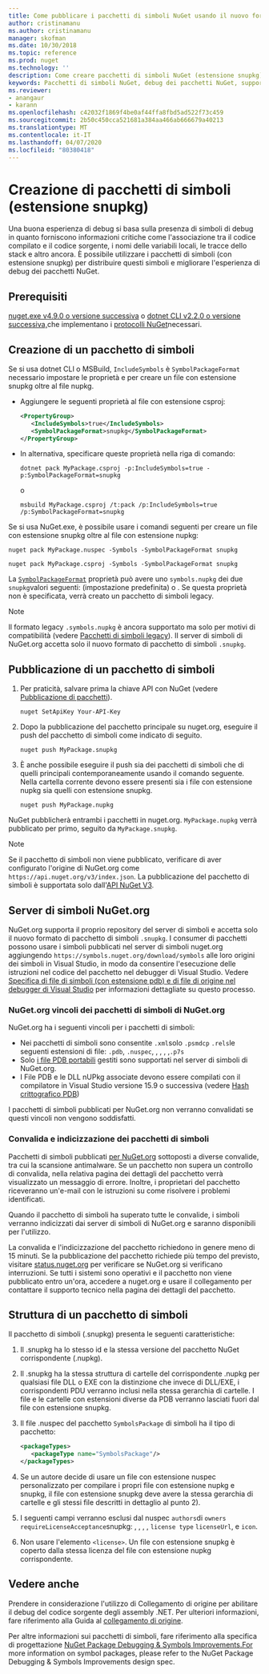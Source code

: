 ```yaml
---
title: Come pubblicare i pacchetti di simboli NuGet usando il nuovo formato di pacchetto di simboli con estensione snupkg | Microsoft Docs
author: cristinamanu
ms.author: cristinamanu
manager: skofman
ms.date: 10/30/2018
ms.topic: reference
ms.prod: nuget
ms.technology: ''
description: Come creare pacchetti di simboli NuGet (estensione snupkg).
keywords: Pacchetti di simboli NuGet, debug dei pacchetti NuGet, supporto per il debug di NuGet, simboli in pacchetti, convenzioni dei pacchetti di simboli
ms.reviewer:
- anangaur
- karann
ms.openlocfilehash: c42032f1869f4be0af44ffa8fbd5ad522f73c459
ms.sourcegitcommit: 2b50c450cca521681a384aa466ab666679a40213
ms.translationtype: MT
ms.contentlocale: it-IT
ms.lasthandoff: 04/07/2020
ms.locfileid: "80380418"
---
```

# <a name="creating-symbol-packages-snupkg"></a>Creazione di pacchetti di simboli (estensione snupkg)

Una buona esperienza di debug si basa sulla presenza di simboli di debug in quanto forniscono informazioni critiche come l'associazione tra il codice compilato e il codice sorgente, i nomi delle variabili locali, le tracce dello stack e altro ancora. È possibile utilizzare i pacchetti di simboli (con estensione snupkg) per distribuire questi simboli e migliorare l'esperienza di debug dei pacchetti NuGet.

## <a name="prerequisites"></a>Prerequisiti

[nuget.exe v4.9.0 o versione successiva](https://www.nuget.org/downloads) o [dotnet CLI v2.2.0 o versione successiva,](https://www.microsoft.com/net/download/dotnet-core/2.2)che implementano i [protocolli NuGet](../api/nuget-protocols.md)necessari.

## <a name="creating-a-symbol-package"></a>Creazione di un pacchetto di simboli

Se si usa dotnet CLI o MSBuild, `IncludeSymbols` è `SymbolPackageFormat` necessario impostare le proprietà e per creare un file con estensione snupkg oltre al file nupkg.

* Aggiungere le seguenti proprietà al file con estensione csproj:

   ```xml
   <PropertyGroup>
      <IncludeSymbols>true</IncludeSymbols>
      <SymbolPackageFormat>snupkg</SymbolPackageFormat>
   </PropertyGroup>
   ```

* In alternativa, specificare queste proprietà nella riga di comando:

     ```dotnetcli
     dotnet pack MyPackage.csproj -p:IncludeSymbols=true -p:SymbolPackageFormat=snupkg
     ```

  o

  ```cli
  msbuild MyPackage.csproj /t:pack /p:IncludeSymbols=true /p:SymbolPackageFormat=snupkg
  ```

Se si usa NuGet.exe, è possibile usare i comandi seguenti per creare un file con estensione snupkg oltre al file con estensione nupkg:

```cli
nuget pack MyPackage.nuspec -Symbols -SymbolPackageFormat snupkg

nuget pack MyPackage.csproj -Symbols -SymbolPackageFormat snupkg
```

La [`SymbolPackageFormat`](/dotnet/core/tools/csproj#symbolpackageformat) proprietà può avere uno `symbols.nupkg` dei due `snupkg`valori seguenti: (impostazione predefinita) o . Se questa proprietà non è specificata, verrà creato un pacchetto di simboli legacy.

> [!Note]
> Il formato legacy `.symbols.nupkg` è ancora supportato ma solo per motivi di compatibilità (vedere [Pacchetti di simboli legacy](Symbol-Packages.md)). Il server di simboli di NuGet.org accetta solo il nuovo formato di pacchetto di simboli `.snupkg`.

## <a name="publishing-a-symbol-package"></a>Pubblicazione di un pacchetto di simboli

1. Per praticità, salvare prima la chiave API con NuGet (vedere [Pubblicazione di pacchetti](../nuget-org/publish-a-package.md)).

    ```cli
    nuget SetApiKey Your-API-Key
    ```

1. Dopo la pubblicazione del pacchetto principale su nuget.org, eseguire il push del pacchetto di simboli come indicato di seguito.

    ```cli
    nuget push MyPackage.snupkg
    ```

1. È anche possibile eseguire il push sia dei pacchetti di simboli che di quelli principali contemporaneamente usando il comando seguente. Nella cartella corrente devono essere presenti sia i file con estensione nupkg sia quelli con estensione snupkg.

    ```cli
    nuget push MyPackage.nupkg
    ```

NuGet pubblicherà entrambi i pacchetti in nuget.org. `MyPackage.nupkg` verrà pubblicato per primo, seguito da `MyPackage.snupkg`.

> [!Note]
> Se il pacchetto di simboli non viene pubblicato, verificare di aver configurato l'origine di NuGet.org come `https://api.nuget.org/v3/index.json`. La pubblicazione del pacchetto di simboli è supportata solo dall'[API NuGet V3](../api/overview.md#versioning).

## <a name="nugetorg-symbol-server"></a>Server di simboli NuGet.org

NuGet.org supporta il proprio repository del server di simboli e accetta solo il nuovo formato di pacchetto di simboli `.snupkg`. I consumer di pacchetti possono usare i simboli pubblicati nel server di simboli nuget.org aggiungendo `https://symbols.nuget.org/download/symbols` alle loro origini dei simboli in Visual Studio, in modo da consentire l'esecuzione delle istruzioni nel codice del pacchetto nel debugger di Visual Studio. Vedere [Specifica di file di simboli (con estensione pdb) e di file di origine nel debugger di Visual Studio](/visualstudio/debugger/specify-symbol-dot-pdb-and-source-files-in-the-visual-studio-debugger) per informazioni dettagliate su questo processo.

### <a name="nugetorg-symbol-package-constraints"></a>NuGet.org vincoli dei pacchetti di simboli di NuGet.org

NuGet.org ha i seguenti vincoli per i pacchetti di simboli:

- Nei pacchetti di simboli sono consentite `.xml`solo `.psmdcp` `.rels`le seguenti estensioni di file: `.pdb`, `.nuspec`, , , , ,`.p7s`
- Solo [i file PDB portabili](https://github.com/dotnet/runtime/blob/87572a799bfd37779c079faf28544e3f9a16be58/src/libraries/System.Reflection.Metadata/specs/PortablePdb-Metadata.md) gestiti sono supportati nel server di simboli di NuGet.org.
- I File PDB e le DLL nUPkg associate devono essere compilati con il compilatore in Visual Studio versione 15.9 o successiva (vedere [Hash crittografico PDB](https://github.com/dotnet/roslyn/issues/24429))

I pacchetti di simboli pubblicati per NuGet.org non verranno convalidati se questi vincoli non vengono soddisfatti. 

### <a name="symbol-package-validation-and-indexing"></a>Convalida e indicizzazione dei pacchetti di simboli

Pacchetti di simboli pubblicati [per NuGet.org](https://www.nuget.org/) sottoposti a diverse convalide, tra cui la scansione antimalware. Se un pacchetto non supera un controllo di convalida, nella relativa pagina dei dettagli del pacchetto verrà visualizzato un messaggio di errore. Inoltre, i proprietari del pacchetto riceveranno un'e-mail con le istruzioni su come risolvere i problemi identificati.

Quando il pacchetto di simboli ha superato tutte le convalide, i simboli verranno indicizzati dai server di simboli di NuGet.org e saranno disponibili per l'utilizzo.

La convalida e l'indicizzazione del pacchetto richiedono in genere meno di 15 minuti. Se la pubblicazione del pacchetto richiede più tempo del previsto, visitare [status.nuget.org](https://status.nuget.org/) per verificare se NuGet.org si verificano interruzioni. Se tutti i sistemi sono operativi e il pacchetto non viene pubblicato entro un'ora, accedere a nuget.org e usare il collegamento per contattare il supporto tecnico nella pagina dei dettagli del pacchetto.

## <a name="symbol-package-structure"></a>Struttura di un pacchetto di simboli

Il pacchetto di simboli (.snupkg) presenta le seguenti caratteristiche:

1) Il .snupkg ha lo stesso id e la stessa versione del pacchetto NuGet corrispondente (.nupkg).
2) Il .snupkg ha la stessa struttura di cartelle del corrispondente .nupkg per qualsiasi file DLL o EXE con la distinzione che invece di DLL/EXE, i corrispondenti PDU verranno inclusi nella stessa gerarchia di cartelle. I file e le cartelle con estensioni diverse da PDB verranno lasciati fuori dal file con estensione snupkg.
3) Il file .nuspec del pacchetto `SymbolsPackage` di simboli ha il tipo di pacchetto:

   ```xml
   <packageTypes>
      <packageType name="SymbolsPackage"/>
   </packageTypes>
   ```

4) Se un autore decide di usare un file con estensione nuspec personalizzato per compilare i propri file con estensione nupkg e snupkg, il file con estensione snupkg deve avere la stessa gerarchia di cartelle e gli stessi file descritti in dettaglio al punto 2).
5) I seguenti campi verranno esclusi dal nuspec ```authors```di ```owners``` ```requireLicenseAcceptance```snupkg: , , , , ```license type``` ```licenseUrl```, e ```icon```.
6) Non usare l'elemento ```<license>```. Un file con estensione snupkg è coperto dalla stessa licenza del file con estensione nupkg corrispondente.

## <a name="see-also"></a>Vedere anche

Prendere in considerazione l'utilizzo di Collegamento di origine per abilitare il debug del codice sorgente degli assembly .NET. Per ulteriori informazioni, fare riferimento alla Guida al [collegamento di origine](/dotnet/standard/library-guidance/sourcelink).

Per altre informazioni sui pacchetti di simboli, fare riferimento alla specifica di progettazione [NuGet Package Debugging & Symbols Improvements.For](https://github.com/NuGet/Home/wiki/NuGet-Package-Debugging-&-Symbols-Improvements) more information on symbol packages, please refer to the NuGet Package Debugging & Symbols Improvements design spec.
